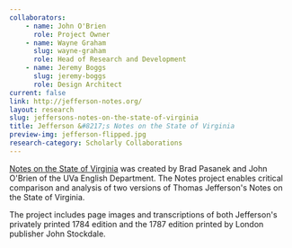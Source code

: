 ```yaml
---
collaborators: 
	- name: John O'Brien
	  role: Project Owner
	- name: Wayne Graham
	  slug: wayne-graham
	  role: Head of Research and Development
	- name: Jeremy Boggs
	  slug: jeremy-boggs
	  role: Design Architect
current: false
link: http://jefferson-notes.org/
layout: research
slug: jeffersons-notes-on-the-state-of-virginia
title: Jefferson &#8217;s Notes on the State of Virginia
preview-img: jefferson-flipped.jpg
research-category: Scholarly Collaborations
---
```


[Notes on the State of Virginia](http://jefferson-notes.org/) was created by Brad Pasanek and John O'Brien of the UVa English Department. The Notes project enables critical comparison and analysis of two versions of Thomas Jefferson's Notes on the State of Virginia. 

The project includes page images and transcriptions of both Jefferson's privately printed 1784 edition and the 1787 edition printed by London publisher John Stockdale.
